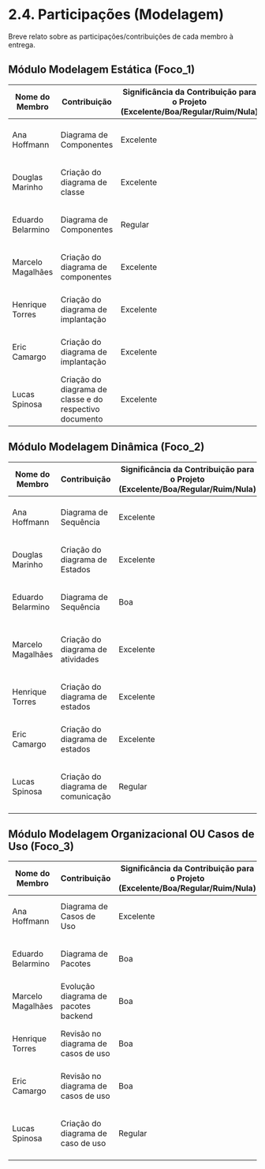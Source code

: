 # 2.4. Participações (Modelagem)

Breve relato sobre as participações/contribuições de cada membro à entrega.

## Módulo Modelagem Estática (Foco_1)

| Nome do Membro    | Contribuição                       | Significância da Contribuição para o Projeto (Excelente/Boa/Regular/Ruim/Nula) | Comprobatórios Claros (com link)                                                                                                                                                                |
| ----------------- | ---------------------------------- | ------------------------------------------------------------------------------ | ----------------------------------------------------------------------------------------------------------------------------------------------------------------------------------------------- |
| Ana Hoffmann | Diagrama de Componentes   | Excelente | Registro nos Versionamentos do Documento, conforme [link](Modelagem/DiagramaComponentes) |
| Douglas Marinho | Criação do diagrama de classe | Excelente | Registro nos Versionamentos do Documento, conforme [link](Modelagem/DiagramaClasse) |
| Eduardo Belarmino | Diagrama de Componentes |  Regular | Registro nos Versionamentos do Documento, conforme [link](Modelagem/DiagramaComponentes)  |
| Marcelo Magalhães | Criação do diagrama de componentes | Excelente | Registro nos Versionamentos do Documento, conforme [link](Modelagem/DiagramaComponentes) |
| Henrique Torres   | Criação do diagrama de implantação | Excelente  | Registro nos Versionamentos do Documento, conforme [link](Modelagem/DiagramaImplantacao) |
| Eric Camargo      | Criação do diagrama de implantação | Excelente | Registro nos Versionamentos do Documento, conforme [link](Modelagem/DiagramaImplantacao)|
| Lucas Spinosa     | Criação do diagrama de classe e do respectivo documento | Excelente | Registro nos Versionamentos do Documento, conforme [link](Modelagem/DiagramaClasse) e [commit](https://github.com/UnBArqDsw2024-2/2024.2_G2_Brecho_Entrega_02_/commit/06b5857ac55bb50591a1535c70bea8f640b922bc#diff-fc2523b9a2dca9081dccd72a8bf15af684bb1a26111288d4875c46c6def1dccb)|

## Módulo Modelagem Dinâmica (Foco_2)

| Nome do Membro    | Contribuição                      | Significância da Contribuição para o Projeto (Excelente/Boa/Regular/Ruim/Nula) | Comprobatórios Claros (com link)                                                                                                                                                                                                     |
| ----------------- | --------------------------------- | ------------------------------------------------------------------------------ | ------------------------------------------------------------------------------------------------------------------------------------------------------------------------------------------------------------------------------------ |
| Ana Hoffmann | Diagrama de Sequência            | Excelente                                                                        | Registro nos Versionamentos do Documento, conforme [link](Modelagem/DiagramaSequencia)|
| Douglas Marinho | Criação do diagrama de Estados | Excelente | Registro nos Versionamentos do Documento, conforme [link](Modelagem/DiagramaEstados) |
| Eduardo Belarmino | Diagrama de Sequência  | Boa  | Registro nos Versionamentos do Documento, conforme [link](Modelagem/DiagramaSequencia) |
| Marcelo Magalhães | Criação do diagrama de atividades |Excelente | Registro nos Versionamentos do Documento, conforme [link](Modelagem/DiagramaAtividades) e [commit](https://github.com/UnBArqDsw2024-2/2024.2_G2_Brecho_Entrega_02_/commit/819ab69dfcc0cd86506b4d2541908e1460b5124f) |
| Henrique Torres   | Criação do diagrama de estados    | Excelente | Registro nos Versionamentos do Documento, conforme [link](Modelagem/DiagramaEstados)   |
| Eric Camargo      | Criação do diagrama de estados    | Excelente | Registro nos Versionamentos do Documento, conforme [link](Modelagem/DiagramaEstados)   |
| Lucas Spinosa     | Criação do diagrama de comunicação| Regular | Registro nos Versionamentos do Documento, conforme [link](Modelagem/DiagramaComunicacao) e [commit](https://github.com/UnBArqDsw2024-2/2024.2_G2_Brecho_Entrega_02_/commit/346a10d19be1170dd9700b02f3966eb2944ce497)|

## Módulo Modelagem Organizacional OU Casos de Uso (Foco_3)

| Nome do Membro    | Contribuição                         | Significância da Contribuição para o Projeto (Excelente/Boa/Regular/Ruim/Nula) | Comprobatórios Claros (com link)                                                                                                                                                              |
| ----------------- | ------------------------------------ | ------------------------------------------------------------------------------ | --------------------------------------------------------------------------------------------------------------------------------------------------------------------------------------------- |
| Ana Hoffmann | Diagrama de Casos de Uso            | Excelente                                                                        | Registro nos Versionamentos do Documento, conforme [link](Modelagem/DiagramaCasoUso) |
| Eduardo Belarmino | Diagrama de Pacotes                  | Boa                                                                            | Registro nos Versionamentos do Documento, conforme [link](Modelagem/DiagramaPacotes)       |
| Marcelo Magalhães | Evolução diagrama de pacotes backend | Boa                                                                            |  Registro nos Versionamentos do Documento, conforme [link](Modelagem/DiagramaPacotes) |
| Henrique Torres   | Revisão no diagrama de casos de uso  | Boa                                                                            | -Registro nos Versionamentos do Documento, conforme [link](Modelagem/DiagramaCasoUso)  |
| Eric Camargo      | Revisão no diagrama de casos de uso  | Boa                                                                            | Registro nos Versionamentos do Documento, conforme [link](Modelagem/DiagramaCasoUso)      |
| Lucas Spinosa     | Criação do diagrama de caso de uso| Regular | Registro nos Versionamentos do Documento, conforme [link](Modelagem/DiagramaCasoUso) e [commit](https://github.com/UnBArqDsw2024-2/2024.2_G2_Brecho_Entrega_02_/commit/6d22cda86a8c4a22f5f3f01a84b70116f15ab0ab)|
